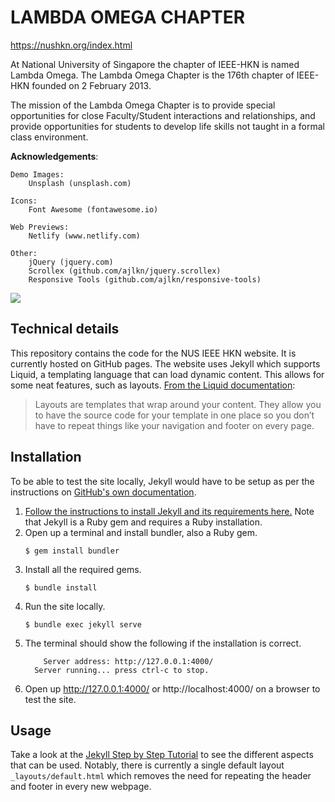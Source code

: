 # LAMBDA OMEGA CHAPTER

https://nushkn.org/index.html

At National University of Singapore the chapter of IEEE-HKN is named Lambda Omega. The Lambda Omega Chapter is the 176th chapter of IEEE-HKN founded on 2 February 2013.

The mission of the Lambda Omega Chapter is to provide special opportunities for close Faculty/Student interactions and relationships, and provide opportunities for students to develop life skills not taught in a formal class environment.


**Acknowledgements**:

	Demo Images:
		Unsplash (unsplash.com)

	Icons:
		Font Awesome (fontawesome.io)
		
	Web Previews:
		Netlify (www.netlify.com)

	Other:
		jQuery (jquery.com)
		Scrollex (github.com/ajlkn/jquery.scrollex)
		Responsive Tools (github.com/ajlkn/responsive-tools)
		

<a href="https://www.netlify.com">
  <img src="https://www.netlify.com/img/global/badges/netlify-color-bg.svg"/>
</a>

## Technical details

This repository contains the code for the NUS IEEE HKN website. It is currently hosted on GitHub pages. The website uses Jekyll which supports Liquid, a templating language that can load dynamic content. This allows for some neat features, such as layouts. [From the Liquid documentation](https://jekyllrb.com/docs/layouts/):

> Layouts are templates that wrap around your content. They allow you to have the source code for your template in one place so you don’t have to repeat things like your navigation and footer on every page.

## Installation

To be able to test the site locally, Jekyll would have to be setup as per the instructions on [GitHub's own documentation](https://docs.github.com/en/github/working-with-github-pages/testing-your-github-pages-site-locally-with-jekyll).

1. [Follow the instructions to install Jekyll and its requirements here.](https://jekyllrb.com/docs/installation/) Note that Jekyll is a Ruby gem and requires a Ruby installation.
1. Open up a terminal and install bundler, also a Ruby gem.
	```
	$ gem install bundler
	```
1. Install all the required gems.
	```
	$ bundle install
	```
1. Run the site locally.
	```
	$ bundle exec jekyll serve
	```
1. The terminal should show the following if the installation is correct.
	```
	    Server address: http://127.0.0.1:4000/
  	  Server running... press ctrl-c to stop.
	```
1. Open up http://127.0.0.1:4000/ or http://localhost:4000/ on a browser to test the site.

## Usage

Take a look at the [Jekyll Step by Step Tutorial](https://jekyllrb.com/docs/step-by-step/01-setup/) to see the different aspects that can be used. Notably, there is currently a single default layout `_layouts/default.html` which removes the need for repeating the header and footer in every new webpage.